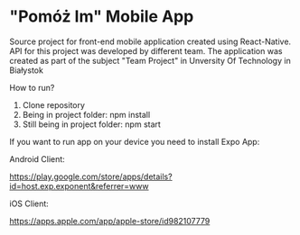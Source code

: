 # "Pomóż Im" Mobile App
Source project for front-end mobile application created using React-Native.
API for this project was developed by different team.
The application was created as part of the subject "Team Project" in Unversity Of Technology in Białystok

How to run?
1. Clone repository
2. Being in project folder: npm install
3. Still being in project folder: npm start

If you want to run app on your device you need to install Expo App:

Android Client:

https://play.google.com/store/apps/details?id=host.exp.exponent&referrer=www

iOS Client:

https://apps.apple.com/app/apple-store/id982107779

